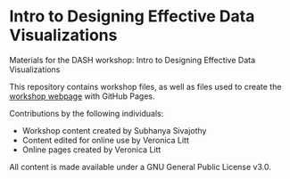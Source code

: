 # Intro to Designing Effective Data Visualizations
Materials for the DASH workshop: Intro to Designing Effective Data Visualizations 

This repository contains workshop files, as well as files used to create the [workshop webpage](https://scds.github.io/intro-data-viz) with GitHub Pages. 


Contributions by the following individuals: 
- Workshop content created by Subhanya Sivajothy 
- Content edited for online use by Veronica Litt
- Online pages created by Veronica Litt


  
All content is made available under a GNU General Public License v3.0.

